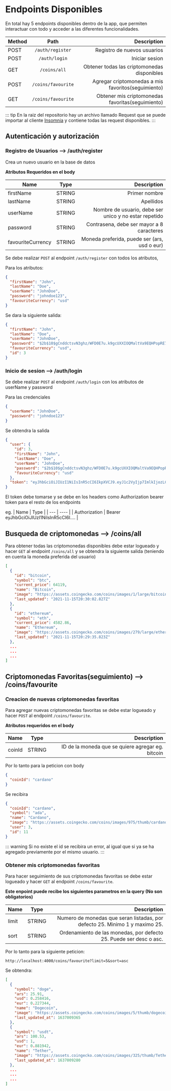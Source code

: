 # Endpoints Disponibles

En total hay 5 endpoints disponibles dentro de la app, que permiten interactuar con todo y acceder a las diferentes funcionalidades.

| Method |        Path        |                                        Description |
| ------ | :----------------: | -------------------------------------------------: |
| POST   |  `/auth/register`  |                        Registro de nuevos usuarios |
| POST   |   `/auth/login`    |                                     Iniciar sesion |
| GET    |    `/coins/all`    |        Obtener todas las criptomonedas disponibles |
| POST   | `/coins/favourite` | Agregar criptomonedas a mis favoritos(seguimiento) |
| GET    | `/coins/favourite` |   Obtener mis criptomonedas favoritas(seguimiento) |

::: tip
En la raiz del repositorio hay un archivo llamado Request que se puede importar al cliente [Insomnia](https://insomnia.rest/) y contiene todas las request disponibles.
:::

## Autenticación y autorización

### Registro de Usuarios --> /auth/register

Crea un nuevo usuario en la base de datos

**Atributos Requeridos en el body**

| Name              |  Type  |                                           Description |
| ----------------- | :----: | ----------------------------------------------------: |
| firstName         | STRING |                                         Primer nombre |
| lastName          | STRING |                                             Apellidos |
| userName          | STRING | Nombre de usuario, debe ser unico y no estar repetido |
| password          | STRING |             Contrasena, debe ser mayor a 8 caracteres |
| favouriteCurrency | STRING |          Moneda preferida, puede ser (ars, usd o eur) |

Se debe realizar `POST` al endpoint `/auth/register` con todos los atributos,

Para los atributos:

```json
{
  "firstName": "John",
  "lastName": "Doe",
  "userName": "JohnDoe",
  "password": "johndoe123",
  "favouriteCurrency": "usd"
}
```

Se dara la siguiente salida:

```json
{
  "firstName": "John",
  "lastName": "Doe",
  "userName": "JohnDoe",
  "password": "$2b$10$gCnddctsvN3ghz/WFD0E7u.k9gcUXXIOQMaltVa9EQHPopRE7hjTG",
  "favouriteCurrency": "usd",
  "id": 3
}
```

### Inicio de sesion --> /auth/login

Se debe realizar `POST` al endpoint `/auth/login` con los atributos de userName y password

Para las credenciales

```json
{
  "userName": "JohnDoe",
  "password": "johndoe123"
}
```

Se obtendra la salida

```json
{
  "user": {
    "id": 3,
    "firstName": "John",
    "lastName": "Doe",
    "userName": "JohnDoe",
    "password": "$2b$10$gCnddctsvN3ghz/WFD0E7u.k9gcUXXIOQMaltVa9EQHPopRE7hjTG",
    "favouriteCurrency": "usd"
  },
  "token": "eyJhbGciOiJIUzI1NiIsInR5cCI6IkpXVCJ9.eyJ1c2VyIjp7ImlkIjozLCJmaXJzdE5hbWUiOiJKb2huIiwibGFzdE5hbWUiOiJEb2UiLCJ1c2VyTmFtZSI6IkpvaG5Eb2UiLCJwYXNzd29yZCI6IiQyYiQxMCRnQ25kZGN0c3ZOM2doei9XRkQwRTd1Lms5Z2NVWFhJT1FNYWx0VmE5RVFIUG9wUkU3aGpURyIsImZhdm91cml0ZUN1cnJlbmN5IjoidXNkIn0sImlhdCI6MTYzNzAwNzY1NSwiZXhwIjoxNjM3NjEyNDU1fQ.iyUw6mRV8owh33iWIusJWVCtjxCAMaYieTnN2FBMe_U"
}
```

El token debe tomarse y se debe en los headers como Authorization bearer token para el resto de los endpoints

eg.
| Name | Type |
| --- | ---- |
| Authorization | Bearer eyJhbGciOiJIUzI1NiIsInR5cCI6I.... |

## Busqueda de criptomonedas --> /coins/all

Para obtener todas las criptomonedas disponibles debe estar logueado y hacer `GET` al endpoint `/coins/all` y se obtendra la siguiente salida (teniendo en cuenta la moneda preferida del usuario)

```json
[
  {
    "id": "bitcoin",
    "symbol": "btc",
    "current_price": 64119,
    "name": "Bitcoin",
    "image": "https://assets.coingecko.com/coins/images/1/large/bitcoin.png?1547033579",
    "last_updated": "2021-11-15T20:30:02.827Z"
  },
  {
    "id": "ethereum",
    "symbol": "eth",
    "current_price": 4582.86,
    "name": "Ethereum",
    "image": "https://assets.coingecko.com/coins/images/279/large/ethereum.png?1595348880",
    "last_updated": "2021-11-15T20:29:35.823Z"
  },
  ...
  ...
  ...
]
```

## Criptomonedas Favoritas(seguimiento) --> /coins/favourite

### Creacion de nuevas criptomonedas favoritas

Para agregar nuevas criptomonedas favoritas se debe estar logueado y hacer `POST` al endpoint `/coins/favourite`.

**Atributos requeridos en el body**

| Name   |  Type  |                                       Description |
| ------ | :----: | ------------------------------------------------: |
| coinId | STRING | ID de la moneda que se quiere agregar eg. bitcoin |

Por lo tanto para la peticion con body

```json
{
  "coinId": "cardano"
}
```

Se recibira

```json
{
  "coinId": "cardano",
  "symbol": "ada",
  "name": "Cardano",
  "image": "https://assets.coingecko.com/coins/images/975/thumb/cardano.png?1547034860",
  "user": 3,
  "id": 11
}
```

::: warning
Si no existe el id se recibira un error, al igual que si ya se ha agregado previamente por el mismo usuario.
:::

### Obtener mis criptomonedas favoritas

Para hacer seguimiento de sus criptomonedas favoritas se debe estar logueado y hacer `GET` al endpoint `/coins/favourite`.

**Este enpoint puede recibe los siguientes parametros en la query (No son obligatorios)**

| Name  |  Type  |                                                                 Description |
| ----- | :----: | --------------------------------------------------------------------------: |
| limit | STRING | Numero de monedas que seran listadas, por defecto 25. Minimo 1 y maximo 25. |
| sort  | STRING |          Ordenamiento de las monedas, por defecto 25. Puede ser desc o asc. |

Por lo tanto para la siguiente peticion:

```url
http://localhost:4000/coins/favourite?limit=5&sort=asc
```

Se obtendra:

```json
[
  {
    "symbol": "doge",
    "ars": 25.91,
    "usd": 0.258416,
    "eur": 0.227344,
    "name": "Dogecoin",
    "image": "https://assets.coingecko.com/coins/images/5/thumb/dogecoin.png?1547792256",
    "last_updated_at": 1637009365
  },
  {
    "symbol": "usdt",
    "ars": 100.53,
    "usd": 1,
    "eur": 0.881942,
    "name": "Tether",
    "image": "https://assets.coingecko.com/coins/images/325/thumb/Tether-logo.png?1598003707",
    "last_updated_at": 1637009280
  },
  ...
  ...
  ...
]
```
